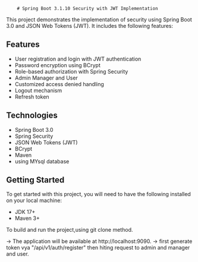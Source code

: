 

		# Spring Boot 3.1.10 Security with JWT Implementation
This project demonstrates the implementation of security using Spring Boot 3.0 and JSON Web Tokens (JWT). It includes the following features:

## Features
* User registration and login with JWT authentication
* Password encryption using BCrypt
* Role-based authorization with Spring Security
* Admin Manager and User
* Customized access denied handling
* Logout mechanism
* Refresh token

## Technologies
* Spring Boot 3.0
* Spring Security
* JSON Web Tokens (JWT)
* BCrypt
* Maven 
* using MYsql database
 
## Getting Started
To get started with this project, you will need to have the following installed on your local machine:

* JDK 17+
* Maven 3+


To build and run the project,using git clone method.

-> The application will be available at http://localhost:9090.
-> first generate token vya "/api/v1/auth/register" then hiting request to admin and manager and user.